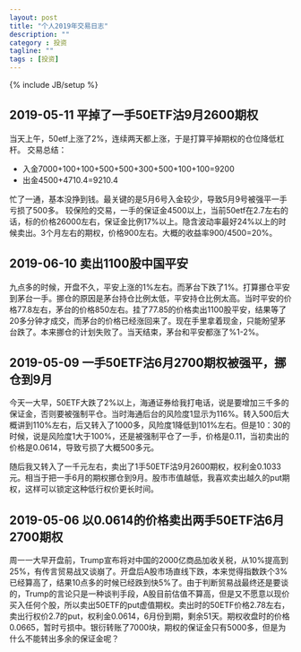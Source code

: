 ```yaml
---
layout: post
title: "个人2019年交易日志"
description: ""
category : 投资
tagline: ""
tags : [投资]
---
```

{% include JB/setup %}


## 2019-05-11 平掉了一手50ETF沽9月2600期权
当天上午，50etf上涨了2%，连续两天都上涨，于是打算平掉期权的仓位降低杠杆。
交易总结：

* 入金7000+100+100+500+500+300+500+100+100=9200
* 出金4500+4710.4=9210.4

忙了一通，基本没挣到钱。最关键的是5月6号入金较少，导致5月9号被强平一手亏损了500多。
较保险的交易，一手的保证金4500以上，当前50etf在2.7左右的话，标的价格26000左右，保证金比例17%以上。隐含波动率最好24%以上的时候卖出。3个月左右的期权，价格900左右。大概的收益率900/4500=20%。


## 2019-06-10 卖出1100股中国平安
九点多的时候，开盘不久，平安上涨的1%左右。而茅台下跌了1%。打算挪仓平安到茅台一手。挪仓的原因是茅台持仓比例太低，平安持仓比例太高。当时平安的价格77.8左右，茅台的价格850左右。挂了77.85的价格卖出1100股平安，结果等了20多分钟才成交，而茅台的价格已经涨回来了。现在手里拿着现金，只能盼望茅台跌了。本来挪仓的计划失败了。当天结束，茅台和平安都涨了%1-2%。



## 2019-05-09 一手50ETF沽6月2700期权被强平，挪仓到9月

今天一大早，50ETF大跌了2%以上，海通证券给我打电话，说是要增加三千多的保证金，否则要被强制平仓。当时海通后台的风险度1显示为116%。转入500后大概讲到110%左右，后又转入了1000多，风险度1降低到101%左右。但是10：30的时候，说是风险度1大于100%，还是被强制平仓了一手，价格是0.11，当初卖出的价格是0.0614，导致亏损了大概500多元。

随后我又转入了一千元左右，卖出了1手50ETF沽9月2600期权，权利金0.1033元。相当于把一手6月的期权挪仓到9月。股市市值越低，我喜欢卖出越久的put期权，这样可以锁定这种低行权价更长时间。


## 2019-05-06 以0.0614的价格卖出两手50ETF沽6月2700期权

周一一大早开盘前，Trump宣布将对中国的2000亿商品加收关税，从10%提高到25%，有传言贸易战又谈崩了。开盘后A股市场直线下跌，本来觉得指数跌个3%已经算高了，结果10点多的时候已经跌到快5%了。由于判断贸易战最终还是要谈的，Trump的言论只是一种谈判手段，A股目前估值不算高，但是又不愿意以现价买入任何个股，所以卖出50ETF的put虚值期权。卖出时的50ETF价格2.78左右，卖出行权价2.7的put，权利金0.0614，6月份到期，剩余51天。期权收盘时的价格0.0665，暂时亏损中。银衍转账了7000块，期权的保证金只有5000多，但是为什么不能转出多余的保证金呢？
